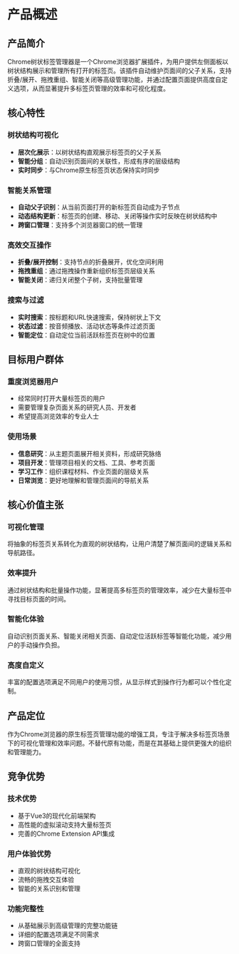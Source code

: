 # 产品概述

## 产品简介

Chrome树状标签管理器是一个Chrome浏览器扩展插件，为用户提供左侧面板以树状结构展示和管理所有打开的标签页。该插件自动维护页面间的父子关系，支持折叠/展开、拖拽重组、智能关闭等高级管理功能，并通过配置页面提供高度自定义选项，从而显著提升多标签页管理的效率和可视化程度。

## 核心特性

### 树状结构可视化
- **层次化展示**：以树状结构直观展示标签页的父子关系
- **智能分组**：自动识别页面间的关联性，形成有序的层级结构
- **实时同步**：与Chrome原生标签页状态保持实时同步

### 智能关系管理
- **自动父子识别**：从当前页面打开的新标签页自动成为子节点
- **动态结构更新**：标签页的创建、移动、关闭等操作实时反映在树状结构中
- **跨窗口管理**：支持多个浏览器窗口的统一管理

### 高效交互操作
- **折叠/展开控制**：支持节点的折叠展开，优化空间利用
- **拖拽重组**：通过拖拽操作重新组织标签页层级关系
- **智能关闭**：递归关闭整个子树，支持批量管理

### 搜索与过滤
- **实时搜索**：按标题和URL快速搜索，保持树状上下文
- **状态过滤**：按音频播放、活动状态等条件过滤页面
- **智能定位**：自动定位当前活跃标签页在树中的位置

## 目标用户群体

### 重度浏览器用户
- 经常同时打开大量标签页的用户
- 需要管理复杂页面关系的研究人员、开发者
- 希望提高浏览效率的专业人士

### 使用场景
- **信息研究**：从主题页面展开相关资料，形成研究脉络
- **项目开发**：管理项目相关的文档、工具、参考页面
- **学习工作**：组织课程材料、作业页面的层级关系
- **日常浏览**：更好地理解和管理页面间的导航关系

## 核心价值主张

### 可视化管理
将抽象的标签页关系转化为直观的树状结构，让用户清楚了解页面间的逻辑关系和导航路径。

### 效率提升
通过树状结构和批量操作功能，显著提高多标签页的管理效率，减少在大量标签中寻找目标页面的时间。

### 智能化体验
自动识别页面关系、智能关闭相关页面、自动定位活跃标签等智能化功能，减少用户的手动操作负担。

### 高度自定义
丰富的配置选项满足不同用户的使用习惯，从显示样式到操作行为都可以个性化定制。

## 产品定位

作为Chrome浏览器的原生标签页管理功能的增强工具，专注于解决多标签页场景下的可视化管理和效率问题。不替代原有功能，而是在其基础上提供更强大的组织和管理能力。

## 竞争优势

### 技术优势
- 基于Vue3的现代化前端架构
- 高性能的虚拟滚动支持大量标签页
- 完善的Chrome Extension API集成

### 用户体验优势
- 直观的树状结构可视化
- 流畅的拖拽交互体验
- 智能的关系识别和管理

### 功能完整性
- 从基础展示到高级管理的完整功能链
- 详细的配置选项满足不同需求
- 跨窗口管理的全面支持